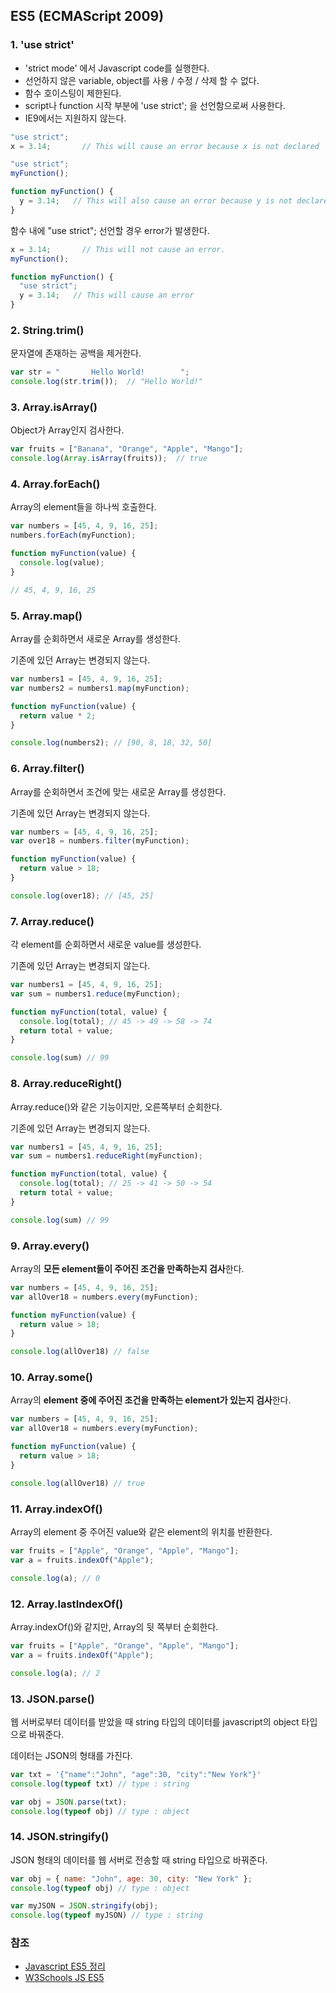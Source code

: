 ## ES5 (ECMAScript 2009)

### 1. 'use strict'

- 'strict mode' 에서 Javascript code를 실행한다.
- 선언하지 않은 variable, object를 사용 / 수정 / 삭제 할 수 없다.
- 함수 호이스팅이 제한된다.
- script나 function 시작 부분에 'use strict'; 을 선언함으로써 사용한다.
- IE9에서는 지원하지 않는다.

```js
"use strict";
x = 3.14;       // This will cause an error because x is not declared
```

```js
"use strict";
myFunction();

function myFunction() {
  y = 3.14;   // This will also cause an error because y is not declared
}
```

함수 내에   "use strict"; 선언할 경우 error가 발생한다.

```js
x = 3.14;       // This will not cause an error.
myFunction();

function myFunction() {
  "use strict";
  y = 3.14;   // This will cause an error
}
```



### 2. String.trim()

문자열에 존재하는 공백을 제거한다.

```js
var str = "       Hello World!        ";
console.log(str.trim());  // "Hello World!"
```



### 3. Array.isArray()

Object가 Array인지 검사한다.

```js
var fruits = ["Banana", "Orange", "Apple", "Mango"];
console.log(Array.isArray(fruits));  // true
```



### 4. Array.forEach()

Array의 element들을 하나씩 호출한다.

```js
var numbers = [45, 4, 9, 16, 25];
numbers.forEach(myFunction);

function myFunction(value) {
  console.log(value);
}

// 45, 4, 9, 16, 25
```



### 5. Array.map()

Array를 순회하면서 새로운 Array를 생성한다. 

기존에 있던 Array는 변경되지 않는다.

```js
var numbers1 = [45, 4, 9, 16, 25];
var numbers2 = numbers1.map(myFunction);

function myFunction(value) {
  return value * 2;
}

console.log(numbers2); // [90, 8, 18, 32, 50]
```



### 6. Array.filter()

Array를 순회하면서 조건에 맞는 새로운 Array를 생성한다.

기존에 있던 Array는 변경되지 않는다.

```js
var numbers = [45, 4, 9, 16, 25];
var over18 = numbers.filter(myFunction);

function myFunction(value) {
  return value > 18;
}

console.log(over18); // [45, 25]
```



### 7. Array.reduce()

각 element를 순회하면서 새로운 value를 생성한다.

기존에 있던 Array는 변경되지 않는다.

```js
var numbers1 = [45, 4, 9, 16, 25];
var sum = numbers1.reduce(myFunction);

function myFunction(total, value) {
  console.log(total); // 45 -> 49 -> 58 -> 74
  return total + value;
}

console.log(sum) // 99
```



### 8. Array.reduceRight()

Array.reduce()와 같은 기능이지만, 오른쪽부터 순회한다.

기존에 있던 Array는 변경되지 않는다.

```js
var numbers1 = [45, 4, 9, 16, 25];
var sum = numbers1.reduceRight(myFunction);

function myFunction(total, value) {
  console.log(total); // 25 -> 41 -> 50 -> 54
  return total + value;
}

console.log(sum) // 99
```



### 9. Array.every()

Array의 **모든 element들이 주어진 조건을 만족하는지 검사**한다.

```js
var numbers = [45, 4, 9, 16, 25];
var allOver18 = numbers.every(myFunction);

function myFunction(value) {
  return value > 18;
}

console.log(allOver18) // false
```



### 10. Array.some()

Array의 **element 중에 주어진 조건을 만족하는 element가 있는지 검사**한다.

```js
var numbers = [45, 4, 9, 16, 25];
var allOver18 = numbers.every(myFunction);

function myFunction(value) {
  return value > 18;
}

console.log(allOver18) // true
```



### 11. Array.indexOf()

Array의 element 중 주어진 value와 같은 element의 위치를 반환한다.

```js
var fruits = ["Apple", "Orange", "Apple", "Mango"];
var a = fruits.indexOf("Apple");

console.log(a); // 0
```



### 12. Array.lastIndexOf()

Array.indexOf()와 같지만, Array의 뒷 쪽부터 순회한다.

```js
var fruits = ["Apple", "Orange", "Apple", "Mango"];
var a = fruits.indexOf("Apple");

console.log(a); // 2
```



### 13. JSON.parse()

웹 서버로부터 데이터를 받았을 때 string 타입의 데이터를 javascript의 object 타입으로 바꿔준다.

데이터는 JSON의 형태를 가진다.

```js
var txt = '{"name":"John", "age":30, "city":"New York"}' 
console.log(typeof txt) // type : string

var obj = JSON.parse(txt);
console.log(typeof obj) // type : object
```



### 14. JSON.stringify()

JSON 형태의 데이터를 웹 서버로 전송할 때 string 타입으로 바꿔준다.

```js
var obj = { name: "John", age: 30, city: "New York" };
console.log(typeof obj) // type : object

var myJSON = JSON.stringify(obj);
console.log(typeof myJSON) // type : string
```



### 참조

- [Javascript ES5 정리](https://k39335.tistory.com/81?category=699283)
- [W3Schools JS ES5](https://www.w3schools.com/js/js_es5.asp)